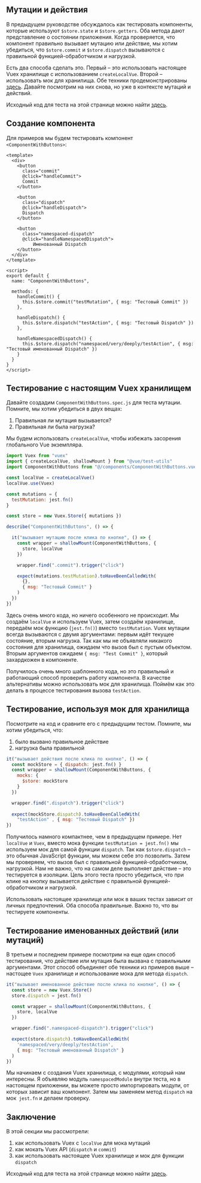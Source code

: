 ## Мутации и действия

В предыдущем руководстве обсуждалось как тестировать компоненты, которые используют `$store.state` и `$store.getters`. Оба метода дают представление о состоянии приложения. Когда проверяется, что компонент правильно вызывает мутацию или действие, мы хотим убедиться, что `$store.commit` и `$store.dispatch` вызываются с правильной функцией-обработчиком и нагрузкой.


Есть два способа сделать это. Первый – это использовать настоящее Vuex хранилище с использованием `createLocalVue`. Второй – использовать мок для хранилища. Обе техники продемонстрированы [здесь](https://lmiller1990.github.io/vue-testing-handbook/ru/vuex-in-components.html). Давайте посмотрим на них снова, но уже в контексте мутаций и действий.

Исходный код для теста на этой странице можно найти [здесь](https://github.com/lmiller1990/vue-testing-handbook/tree/master/demo-app/tests/unit/ComponentWithButtons.spec.js).

## Создание компонента

Для примеров мы будем тестировать компонент `<ComponentWithButtons>`:

```vue
<template>
  <div>
    <button 
      class="commit" 
      @click="handleCommit">
      Commit
    </button>

    <button 
      class="dispatch" 
      @click="handleDispatch">
      Dispatch
    </button>

    <button 
      class="namespaced-dispatch" 
      @click="handleNamespacedDispatch">
          Именованный Dispatch
    </button>
  </div>
</template>

<script>
export default {
  name: "ComponentWithButtons",

  methods: {
    handleCommit() {
      this.$store.commit("testMutation", { msg: "Тестовый Commit" })
    },

    handleDispatch() {
      this.$store.dispatch("testAction", { msg: "Тестовый Dispatch" })
    },

    handleNamespacedDispatch() {
      this.$store.dispatch("namespaced/very/deeply/testAction", { msg: "Тестовый именованный Dispatch" })
    }
  }
}
</script>
```

## Тестирование с настоящим Vuex хранилищем

Давайте создадим `ComponentWithButtons.spec.js` для теста мутации. Помните, мы хотим убедиться в двух вещах: 

1. Правильная ли мутация вызывается?
2. Правильная ли была нагрузка?

Мы будем использовать `createLocalVue`, чтобы избежать засорения глобального Vue экземпляра.

```js
import Vuex from "vuex"
import { createLocalVue, shallowMount } from "@vue/test-utils"
import ComponentWithButtons from "@/components/ComponentWithButtons.vue"

const localVue = createLocalVue()
localVue.use(Vuex)

const mutations = {
  testMutation: jest.fn()
}

const store = new Vuex.Store({ mutations })

describe("ComponentWithButtons", () => {

  it("вызывает мутацию после клика по кнопке", () => {
    const wrapper = shallowMount(ComponentWithButtons, {
      store, localVue
    })

    wrapper.find(".commit").trigger("click")

    expect(mutations.testMutation).toHaveBeenCalledWith(
      {},
      { msg: "Тестовый Commit" }
    )
  })
})
```

Здесь очень много кода, но ничего особенного не происходит. Мы создаём `localVue` и используем Vuex, затем создаём хранилище, передаём мок функцию (`jest.fn()`) вместо `testMutation`. Vuex мутации всегда вызываются с двумя аргументами: первым идёт текущее состояние, вторым нагрузка. Так как мы не объявляли никакого состояния для хранилища, ожидаем что вызов был с пустым объектом. Вторым аргументов ожидаем `{ msg: "Test Commit" }`, который захардкожен в компоненте.

Получилось очень много шаблонного кода, но это правильный и работающий способ проверить работу компонента. В качестве альтернативы можно использовать мок для хранилища. Поймём как это делать в процессе тестирования вызова `testAction`.

## Тестирование, используя мок для хранилища

Посмотрите на код и сравните его с предыдущим тестом. Помните, мы хотим убедиться, что:

1. было вызвано правильное действие
2. нагрузка была правильной

```js
it("вызывает действия после клика по кнопке", () => {
  const mockStore = { dispatch: jest.fn() }
  const wrapper = shallowMount(ComponentWithButtons, {
    mocks: {
      $store: mockStore 
    }
  })

  wrapper.find(".dispatch").trigger("click")
  
  expect(mockStore.dispatch).toHaveBeenCalledWith(
    "testAction" , { msg: "Тестовый Dispatch" })
})
```

Получилось намного компактнее, чем в предыдущем примере. Нет `localVue` и `Vuex`, вместо мока функции `testMutation = jest.fn()` мы используем мок для самой функции `dispatch`. Так как `$store.dispatch` – это обычная JavaScript функции, мы можем себе это позволить. Затем мы проверяем, что вызов был с правильной функцией-обработчиком, нагрузкой. Нам не важно, что на самом деле выполняет действие – это тестируется в изоляции. Цель этого теста просто убедиться, что при клике на кнопку вызывается действие с правильной функцией-обработчиком и нагрузкой.

Использовать настоящее хранилище или мок в ваших тестах зависит от личных предпочтений. Оба способа правильные. Важно то, что вы тестируете компоненты.

## Тестирование именованных действий (или мутаций)

В третьем и последнем примере посмотрим на еще один способ тестирования, что действие или мутация была вызвана с правильными аргументами. Этот способ объединяет обе техники из примеров выше – настощее `Vuex` хранилище и использование мока для метода `dispatch`.

```js
it("вызывает именованное действие после клика по кнопке", () => {
  const store = new Vuex.Store()
  store.dispatch = jest.fn()

  const wrapper = shallowMount(ComponentWithButtons, {
    store, localVue
  })

  wrapper.find(".namespaced-dispatch").trigger("click")

  expect(store.dispatch).toHaveBeenCalledWith(
    'namespaced/very/deeply/testAction',
    { msg: "Тестовый именованный Dispatch" }
  )
})
```

Мы начинаем с создания Vuex хранилища, с модулями, который нам интересны. Я объявляю модуль `namespacedModule` внутри теста, но в настоящем приложении, вы можете просто импортировать модули, от которых зависит ваш компонент. Затем мы заменяем метод `dispatch` на мок` jest.fn` и делаем проверку.
 

## Заключение


В этой секции мы рассмотрели:

1. как использовать Vuex с `localVue` для мока мутаций
2. как мокать Vuex API (`dispatch` и `commit`)
3. как использовать настоящее Vuex хранилище и мок для функции `dispatch`

Исходный код для теста на этой странице можно найти [здесь](https://github.com/lmiller1990/vue-testing-handbook/tree/master/demo-app/tests/unit/ComponentWithButtons.spec.js).
